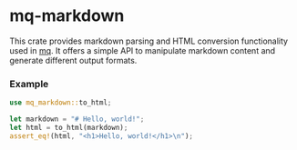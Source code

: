 # mq-markdown

This crate provides markdown parsing and HTML conversion functionality used in [mq](https://github.com/harehare/mq).
It offers a simple API to manipulate markdown content and generate different output formats.

### Example

```rust
use mq_markdown::to_html;

let markdown = "# Hello, world!";
let html = to_html(markdown);
assert_eq!(html, "<h1>Hello, world!</h1>\n");
```
